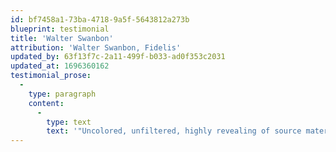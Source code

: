 ```yaml
---
id: bf7458a1-73ba-4718-9a5f-5643812a273b
blueprint: testimonial
title: 'Walter Swanbon'
attribution: 'Walter Swanbon, Fidelis'
updated_by: 63f13f7c-2a11-499f-b033-ad0f353c2031
updated_at: 1696360162
testimonial_prose:
  -
    type: paragraph
    content:
      -
        type: text
        text: '"Uncolored, unfiltered, highly revealing of source material and room treatments."'
---
```

